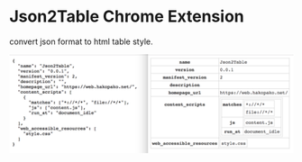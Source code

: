 # Json2Table Chrome Extension

convert json format to html table style.  

<img src="https://raw.githubusercontent.com/hakopako/json-to-table/master/doc/json2table.png">
